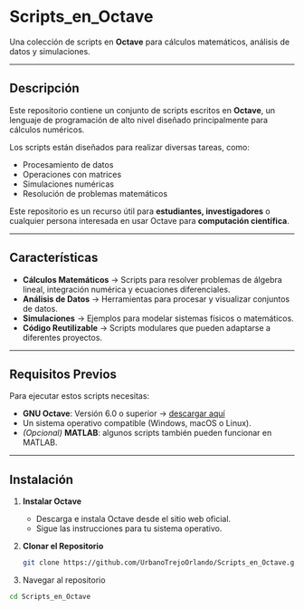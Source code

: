# Scripts_en_Octave  

Una colección de scripts en **Octave** para cálculos matemáticos, análisis de datos y simulaciones.  

---

## Descripción  

Este repositorio contiene un conjunto de scripts escritos en **Octave**, un lenguaje de programación de alto nivel diseñado principalmente para cálculos numéricos.  

Los scripts están diseñados para realizar diversas tareas, como:  

- Procesamiento de datos  
- Operaciones con matrices  
- Simulaciones numéricas  
- Resolución de problemas matemáticos  

Este repositorio es un recurso útil para **estudiantes, investigadores** o cualquier persona interesada en usar Octave para **computación científica**.  

---

## Características  

- **Cálculos Matemáticos** → Scripts para resolver problemas de álgebra lineal, integración numérica y ecuaciones diferenciales.  
- **Análisis de Datos** → Herramientas para procesar y visualizar conjuntos de datos.  
- **Simulaciones** → Ejemplos para modelar sistemas físicos o matemáticos.  
- **Código Reutilizable** → Scripts modulares que pueden adaptarse a diferentes proyectos.  

---

## Requisitos Previos  

Para ejecutar estos scripts necesitas:  

- **GNU Octave**: Versión 6.0 o superior → [descargar aquí](https://www.gnu.org/software/octave/)  
- Un sistema operativo compatible (Windows, macOS o Linux).  
- *(Opcional)* **MATLAB**: algunos scripts también pueden funcionar en MATLAB.  

---

## Instalación  

1. **Instalar Octave**  
   - Descarga e instala Octave desde el sitio web oficial.  
   - Sigue las instrucciones para tu sistema operativo.  

2. **Clonar el Repositorio**  
   ```bash
   git clone https://github.com/UrbanoTrejoOrlando/Scripts_en_Octave.git

3. Navegar al repositorio
  ```bash
  cd Scripts_en_Octave
